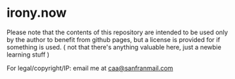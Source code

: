 # irony.now

Please note that the contents of this repository are intended to be used only by the author to benefit from github pages, but a license is provided for if something is used.
( not that there's anything valuable here, just a newbie learning stuff )

For legal/copyright/IP: email me at caa@sanfranmail.com
